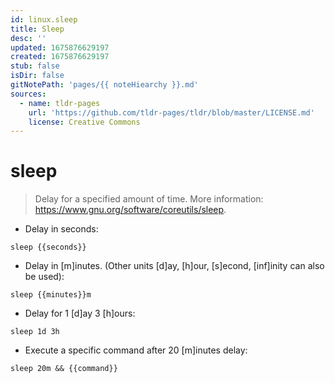 ```yaml
---
id: linux.sleep
title: Sleep
desc: ''
updated: 1675876629197
created: 1675876629197
stub: false
isDir: false
gitNotePath: 'pages/{{ noteHiearchy }}.md'
sources:
  - name: tldr-pages
    url: 'https://github.com/tldr-pages/tldr/blob/master/LICENSE.md'
    license: Creative Commons
---
```

# sleep

> Delay for a specified amount of time.
> More information: <https://www.gnu.org/software/coreutils/sleep>.

- Delay in seconds:

`sleep {{seconds}}`

- Delay in [m]inutes. (Other units [d]ay, [h]our, [s]econd, [inf]inity can also be used):

`sleep {{minutes}}m`

- Delay for 1 [d]ay 3 [h]ours:

`sleep 1d 3h`

- Execute a specific command after 20 [m]inutes delay:

`sleep 20m && {{command}}`

